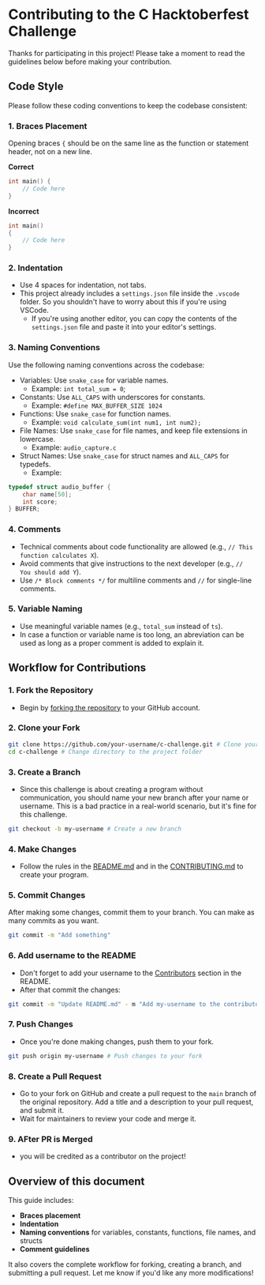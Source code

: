 # Contributing to the C Hacktoberfest Challenge

Thanks for participating in this project! Please take a moment to read the guidelines below before making your contribution.

## Code Style

Please follow these coding conventions to keep the codebase consistent:

### 1. Braces Placement

Opening braces `{` should be on the same line as the function or statement header, not on a new line.

**Correct**

```c
int main() {
    // Code here
}
```

**Incorrect**

```c
int main()
{
    // Code here
}
```

### 2. Indentation

- Use 4 spaces for indentation, not tabs.
- This project already includes a `settings.json` file inside the `.vscode` folder. So you shouldn't have to worry about this if you're using VSCode.
  - If you're using another editor, you can copy the contents of the `settings.json` file and paste it into your editor's settings.

### 3. Naming Conventions

Use the following naming conventions across the codebase:

- Variables: Use `snake_case` for variable names.
  - Example: `int total_sum = 0`;
- Constants: Use `ALL_CAPS` with underscores for constants.
  - Example: `#define MAX_BUFFER_SIZE 1024`
- Functions: Use `snake_case` for function names.
  - Example: `void calculate_sum(int num1, int num2);`
- File Names: Use `snake_case` for file names, and keep file extensions in lowercase.
  - Example: `audio_capture.c`
- Struct Names: Use `snake_case` for struct names and `ALL_CAPS` for typedefs.
  - Example:

```c
typedef struct audio_buffer {
    char name[50];
    int score;
} BUFFER;
```

### 4. Comments

- Technical comments about code functionality are allowed (e.g., `// This function calculates X`).
- Avoid comments that give instructions to the next developer (e.g., `// You should add Y`).
- Use `/* Block comments */` for multiline comments and `//` for single-line comments.

### 5. Variable Naming

- Use meaningful variable names (e.g., `total_sum` instead of `ts`).
- In case a function or variable name is too long, an abreviation can be used as long as a proper comment is added to explain it.

## Workflow for Contributions

### 1. Fork the Repository

- Begin by [forking the repository](https://docs.github.com/en/pull-requests/collaborating-with-pull-requests/working-with-forks/fork-a-repo) to your GitHub account.

### 2. Clone your Fork

```bash
git clone https://github.com/your-username/c-challenge.git # Clone your fork
cd c-challenge # Change directory to the project folder
```

### 3. Create a Branch

- Since this challenge is about creating a program without communication, you should name your new branch after your name or username. This is a bad practice in a real-world scenario, but it's fine for this challenge.

```bash
git checkout -b my-username # Create a new branch
```

### 4. Make Changes

- Follow the rules in the [README.md](./README.md) and in the [CONTRIBUTING.md](./CONTRIBUTING.md) to create your program.

### 5. Commit Changes

After making some changes, commit them to your branch. You can make as many commits as you want.

```bash
git commit -m "Add something"
```

### 6. Add username to the README

- Don't forget to add your username to the [Contributors](./README.md#contributors) section in the README.
- After that commit the changes:

```bash
git commit -m "Update README.md" - m "Add my-username to the contributors list"
```

### 7. Push Changes

- Once you're done making changes, push them to your fork.

```bash
git push origin my-username # Push changes to your fork
```

### 8. Create a Pull Request

- Go to your fork on GitHub and create a pull request to the `main` branch of the original repository. Add a title and a description to your pull request, and submit it.
- Wait for maintainers to review your code and merge it.

### 9. AFter PR is Merged

- you will be credited as a contributor on the project!

## Overview of this document

This guide includes:

- **Braces placement**
- **Indentation**
- **Naming conventions** for variables, constants, functions, file names, and structs
- **Comment guidelines**

It also covers the complete workflow for forking, creating a branch, and submitting a pull request. Let me know if you'd like any more modifications!
